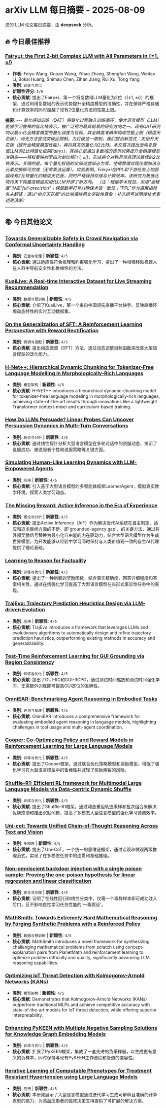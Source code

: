# arXiv LLM 每日摘要 - 2025-08-09

您的 LLM 论文每日摘要，由 **deepseek** 分析。

## 🔥 今日最佳推荐

### [Fairy$\pm i$: the First 2-bit Complex LLM with All Parameters in $\{\pm1, \pm i\}$](http://arxiv.org/abs/2508.05571v1)
- **作者**: Feiyu Wang, Guoan Wang, Yihao Zhang, Shengfan Wang, Weitao Li, Bokai Huang, Shimao Chen, Zihan Jiang, Rui Xu, Tong Yang
- **类别**: `训练与优化`
- **新颖性评分**: `5/5`
- **核心贡献**: 提出了Fairy±i，第一个将复数域LLM量化为2位（{±1, ±i}）的框架，通过利用复数域的表示优势提升全精度模型的准确性，并在保持严格存储和计算效率的同时超越了现有2位量化方法的性能上限。

**摘要**: *---  量化感知训练（QAT）将量化过程融入训练循环，使大语言模型（LLM）能够学习鲁棒的低比特表示，被广泛视为最具前景的研究方向之一。现有QAT研究均以最小化全精度模型的量化误差为目标，其全精度准确率构成性能上限（精度天花板），尚无方法尝试突破此限制。为打破这一限制，我们提出新范式：先抬升天花板（提升全精度模型性能），再将其高效量化为2比特。本文首次提出面向复数值LLM的2比特量化框架Fairy$\pm i$，其核心是通过复数域的表示优势提升全精度模型准确率——将权重映射至四次单位根$\{\pm1, \pm i\}$，形成完全对称且信息理论最优的2比特表示。关键的是，每个量化权值的实部或虚部必为零，使得推理过程仅需加法与元素交换即可完成（无需乘法运算）。实验表明，Fairy$\pm i$在PPL和下游任务上均超越现有2比特量化的精度天花板，同时严格保持存储与计算效率。该研究为极低比特约束下构建高精度实用化LLM开辟了新方向。    （注：根据学术规范，采用"全精度"对应"full-precision"；保留数学符号$\pm i$确保术语一致性；"PPL"作为通用指标名未翻译；通过"抬升天花板"的比喻保持原文突破性意象；补充括号说明使技术表述更清晰）*

---

## 📚 今日其他论文

### [Towards Generalizable Safety in Crowd Navigation via Conformal Uncertainty Handling](http://arxiv.org/abs/2508.05634v1)
- **类别**: `安全与伦理` | **新颖性**: `4/5`
- **核心贡献**: 通过适应性符合推理和约束强化学习，提出了一种增强移动机器人在人群中导航安全性和鲁棒性的方法。

### [KuaiLive: A Real-time Interactive Dataset for Live Streaming Recommendation](http://arxiv.org/abs/2508.05633v1)
- **类别**: `数据与预训练` | **新颖性**: `4/5`
- **核心贡献**: 介绍了KuaiLive，第一个来自中国领先直播平台快手、反映直播环境动态特性的实时互动数据集。

### [On the Generalization of SFT: A Reinforcement Learning Perspective with Reward Rectification](http://arxiv.org/abs/2508.05629v1)
- **类别**: `微调与适配` | **新颖性**: `4/5`
- **核心贡献**: 提出动态微调（DFT）方法，通过动态调整目标函数来改善大型语言模型的泛化能力。

### [H-Net++: Hierarchical Dynamic Chunking for Tokenizer-Free Language Modelling in Morphologically-Rich Languages](http://arxiv.org/abs/2508.05628v1)
- **类别**: `模型架构` | **新颖性**: `4/5`
- **核心贡献**: H-NET++ introduces a hierarchical dynamic-chunking model for tokenizer-free language modeling in morphologically-rich languages, achieving state-of-the-art results through innovations like a lightweight Transformer context-mixer and curriculum-based training.

### [How Do LLMs Persuade? Linear Probes Can Uncover Persuasion Dynamics in Multi-Turn Conversations](http://arxiv.org/abs/2508.05625v1)
- **类别**: `理论与分析` | **新颖性**: `4/5`
- **核心贡献**: 通过线性探针分析大型语言模型在多轮对话中的说服动态，揭示了说服成功、被说服者个性和说服策略等关键方面。

### [Simulating Human-Like Learning Dynamics with LLM-Empowered Agents](http://arxiv.org/abs/2508.05622v1)
- **类别**: `应用` | **新颖性**: `4/5`
- **核心贡献**: 引入基于大型语言模型的多智能体框架LearnerAgent，模拟真实教学环境，探索人类学习动态。

### [The Missing Reward: Active Inference in the Era of Experience](http://arxiv.org/abs/2508.05619v1)
- **类别**: `理论与分析` | **新颖性**: `4/5`
- **核心贡献**: 提出Active Inference（AIF）作为解决当代AI系统在自主制定、适应和追求目标方面的不足，即'grounded-agency gap'，的关键方法，通过将外部奖励信号替换为最小化自由能的内在驱动力，结合大型语言模型作为生成世界模型，为开发能够从经验中学习同时保持与人类价值观一致的自主AI代理提供了理论基础。

### [Learning to Reason for Factuality](http://arxiv.org/abs/2508.05618v1)
- **类别**: `训练与优化` | **新颖性**: `4/5`
- **核心贡献**: 提出了一种新颖的奖励函数，结合事实精确度、回答详细程度和答案相关性，通过在线强化学习提高了大型语言模型在长形式事实性任务中的表现。

### [TrajEvo: Trajectory Prediction Heuristics Design via LLM-driven Evolution](http://arxiv.org/abs/2508.05616v1)
- **类别**: `应用` | **新颖性**: `4/5`
- **核心贡献**: TrajEvo introduces a framework that leverages LLMs and evolutionary algorithms to automatically design and refine trajectory prediction heuristics, outperforming existing methods in accuracy and generalizability.

### [Test-Time Reinforcement Learning for GUI Grounding via Region Consistency](http://arxiv.org/abs/2508.05615v1)
- **类别**: `训练与优化` | **新颖性**: `4/5`
- **核心贡献**: 提出了GUI-RC和GUI-RCPO，通过测试时间缩放和测试时间强化学习，无需额外训练即可提高GUI定位的准确性。

### [OmniEAR: Benchmarking Agent Reasoning in Embodied Tasks](http://arxiv.org/abs/2508.05614v1)
- **类别**: `评测与基准` | **新颖性**: `4/5`
- **核心贡献**: OmniEAR introduces a comprehensive framework for evaluating embodied agent reasoning in language models, highlighting challenges in tool usage and multi-agent coordination.

### [Cooper: Co-Optimizing Policy and Reward Models in Reinforcement Learning for Large Language Models](http://arxiv.org/abs/2508.05613v1)
- **类别**: `训练与优化` | **新颖性**: `4/5`
- **核心贡献**: 提出了Cooper框架，通过联合优化策略模型和奖励模型，增强了强化学习在大型语言模型中的鲁棒性并减轻了奖励黑客的风险。

### [Shuffle-R1: Efficient RL framework for Multimodal Large Language Models via Data-centric Dynamic Shuffle](http://arxiv.org/abs/2508.05612v1)
- **类别**: `训练与优化` | **新颖性**: `4/5`
- **核心贡献**: 提出了Shuffle-R1框架，通过动态重组轨迹采样和批次组合来解决优势崩溃和推出沉默问题，提高了多模态大型语言模型的强化学习微调效率。

### [Uni-cot: Towards Unified Chain-of-Thought Reasoning Across Text and Vision](http://arxiv.org/abs/2508.05606v1)
- **类别**: `多模态` | **新颖性**: `4/5`
- **核心贡献**: 提出了Uni-CoT，一个统一的思维链框架，通过宏观和微观两级推理范式，实现了在多模态任务中的连贯和基础推理。

### [Non-omniscient backdoor injection with a single poison sample: Proving the one-poison hypothesis for linear regression and linear classification](http://arxiv.org/abs/2508.05600v1)
- **类别**: `安全与伦理` | **新颖性**: `4/5`
- **核心贡献**: 证明了在线性回归和线性分类中，仅需一个毒样样本即可成功注入后门，且不影响良性学习任务性能的'一毒假设'。

### [MathSmith: Towards Extremely Hard Mathematical Reasoning by Forging Synthetic Problems with a Reinforced Policy](http://arxiv.org/abs/2508.05592v1)
- **类别**: `数据与预训练` | **新颖性**: `4/5`
- **核心贡献**: MathSmith introduces a novel framework for synthesizing challenging mathematical problems from scratch using concept-explanation pairs from PlanetMath and reinforcement learning to optimize problem difficulty and quality, significantly advancing LLM reasoning capabilities.

### [Optimizing IoT Threat Detection with Kolmogorov-Arnold Networks (KANs)](http://arxiv.org/abs/2508.05591v1)
- **类别**: `模型架构` | **新颖性**: `4/5`
- **核心贡献**: Demonstrates that Kolmogorov-Arnold Networks (KANs) outperform traditional MLPs and achieve competitive accuracy with state-of-the-art models for IoT threat detection, while offering superior interpretability.

### [Enhancing PyKEEN with Multiple Negative Sampling Solutions for Knowledge Graph Embedding Models](http://arxiv.org/abs/2508.05587v1)
- **类别**: `训练与优化` | **新颖性**: `4/5`
- **核心贡献**: 扩展了PyKEEN框架，集成了一套先进的负采样器，以生成更有意义的负样本，同时保持与现有PyKEEN工作流程和管道的兼容性。

### [Iterative Learning of Computable Phenotypes for Treatment Resistant Hypertension using Large Language Models](http://arxiv.org/abs/2508.05581v1)
- **类别**: `应用` | **新颖性**: `4/5`
- **核心贡献**: 本研究展示了大型语言模型通过迭代学习生成可解释且准确的计算表型的能力，为高血压患者的临床决策支持提供了可扩展的解决方案。

